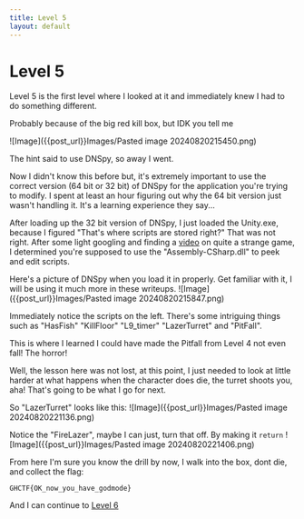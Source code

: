 ```yaml
---
title: Level 5
layout: default
---
```


# Level 5
Level 5 is the first level where I looked at it and immediately knew I had to do something different. 

Probably because of the big red kill box, but IDK you tell me

![Image]({{post_url}}Images/Pasted image 20240820215450.png)

The hint said to use DNSpy, so away I went.

Now I didn't know this before but, it's extremely important to use the correct version (64 bit or 32 bit) of DNSpy for the application you're trying to modify. I spent at least an hour figuring out why the 64 bit version just wasn't handling it. It's a learning experience they say...

After loading up the 32 bit version of DNSpy, I just loaded the Unity.exe, because I figured "That's where scripts are stored right?" That was not right. After some light googling and finding a [video](https://www.youtube.com/watch?v=-7dW3Cfn2O8) on quite a strange game, I determined you're supposed to use the "Assembly-CSharp.dll" to peek and edit scripts.

Here's a picture of DNSpy when you load it in properly. Get familiar with it, I will be using it much more in these writeups.
![Image]({{post_url}}Images/Pasted image 20240820215847.png)

Immediately notice the scripts on the left. There's some intriguing things such as "HasFish" "KillFloor" "L9_timer" "LazerTurret" and "PitFall".

This is where I learned I could have made the Pitfall from Level 4 not even fall! The horror!

Well, the lesson here was not lost, at this point, I just needed to look at little harder at what happens when the character does die, the turret shoots you, aha! That's going to be what I go for next.

So "LazerTurret" looks like this:
![Image]({{post_url}}Images/Pasted image 20240820221136.png)

Notice the "FireLazer", maybe I can just, turn that off. By making it `return`
![Image]({{post_url}}Images/Pasted image 20240820221406.png)

From here I'm sure you know the drill by now, I walk into the box, dont die, and collect the flag:

`GHCTF{OK_now_you_have_godmode}`

And I can continue to [Level 6](Level6)




